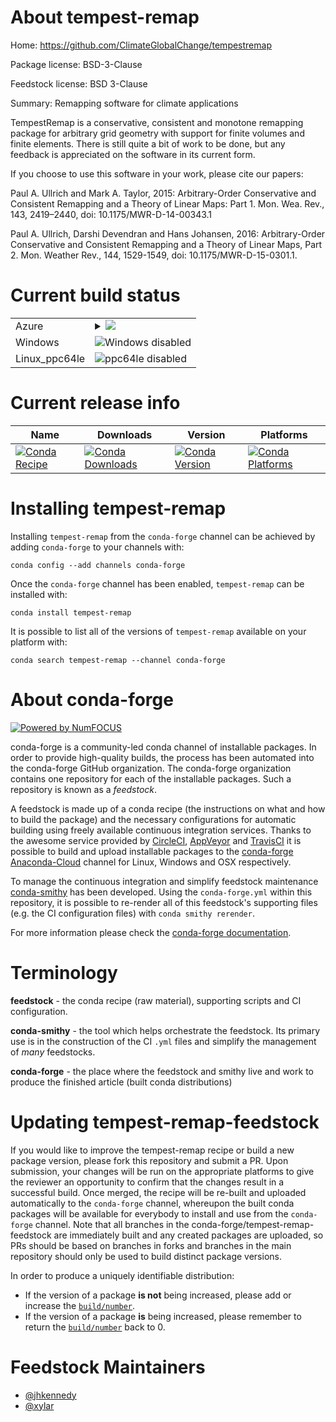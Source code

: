 About tempest-remap
===================

Home: https://github.com/ClimateGlobalChange/tempestremap

Package license: BSD-3-Clause

Feedstock license: BSD 3-Clause

Summary: Remapping software for climate applications

TempestRemap is a conservative, consistent and monotone remapping package
for arbitrary grid geometry with support for finite volumes and finite
elements. There is still quite a bit of work to be done, but any feedback is
appreciated on the software in its current form.

If you choose to use this software in your work, please cite our papers:

Paul A. Ullrich and Mark A. Taylor, 2015: Arbitrary-Order Conservative and
Consistent Remapping and a Theory of Linear Maps: Part 1. Mon. Wea. Rev.,
143, 2419–2440, doi: 10.1175/MWR-D-14-00343.1

Paul A. Ullrich, Darshi Devendran and Hans Johansen, 2016: Arbitrary-Order
Conservative and Consistent Remapping and a Theory of Linear Maps, Part 2.
Mon. Weather Rev., 144, 1529-1549, doi: 10.1175/MWR-D-15-0301.1.


Current build status
====================


<table>
    
  <tr>
    <td>Azure</td>
    <td>
      <details>
        <summary>
          <a href="https://dev.azure.com/conda-forge/feedstock-builds/_build/latest?definitionId=6527&branchName=master">
            <img src="https://dev.azure.com/conda-forge/feedstock-builds/_apis/build/status/tempest-remap-feedstock?branchName=master">
          </a>
        </summary>
        <table>
          <thead><tr><th>Variant</th><th>Status</th></tr></thead>
          <tbody><tr>
              <td>linux_mpimpich</td>
              <td>
                <a href="https://dev.azure.com/conda-forge/feedstock-builds/_build/latest?definitionId=6527&branchName=master">
                  <img src="https://dev.azure.com/conda-forge/feedstock-builds/_apis/build/status/tempest-remap-feedstock?branchName=master&jobName=linux&configuration=linux_mpimpich" alt="variant">
                </a>
              </td>
            </tr><tr>
              <td>linux_mpinompi</td>
              <td>
                <a href="https://dev.azure.com/conda-forge/feedstock-builds/_build/latest?definitionId=6527&branchName=master">
                  <img src="https://dev.azure.com/conda-forge/feedstock-builds/_apis/build/status/tempest-remap-feedstock?branchName=master&jobName=linux&configuration=linux_mpinompi" alt="variant">
                </a>
              </td>
            </tr><tr>
              <td>linux_mpiopenmpi</td>
              <td>
                <a href="https://dev.azure.com/conda-forge/feedstock-builds/_build/latest?definitionId=6527&branchName=master">
                  <img src="https://dev.azure.com/conda-forge/feedstock-builds/_apis/build/status/tempest-remap-feedstock?branchName=master&jobName=linux&configuration=linux_mpiopenmpi" alt="variant">
                </a>
              </td>
            </tr><tr>
              <td>osx_mpimpich</td>
              <td>
                <a href="https://dev.azure.com/conda-forge/feedstock-builds/_build/latest?definitionId=6527&branchName=master">
                  <img src="https://dev.azure.com/conda-forge/feedstock-builds/_apis/build/status/tempest-remap-feedstock?branchName=master&jobName=osx&configuration=osx_mpimpich" alt="variant">
                </a>
              </td>
            </tr><tr>
              <td>osx_mpinompi</td>
              <td>
                <a href="https://dev.azure.com/conda-forge/feedstock-builds/_build/latest?definitionId=6527&branchName=master">
                  <img src="https://dev.azure.com/conda-forge/feedstock-builds/_apis/build/status/tempest-remap-feedstock?branchName=master&jobName=osx&configuration=osx_mpinompi" alt="variant">
                </a>
              </td>
            </tr><tr>
              <td>osx_mpiopenmpi</td>
              <td>
                <a href="https://dev.azure.com/conda-forge/feedstock-builds/_build/latest?definitionId=6527&branchName=master">
                  <img src="https://dev.azure.com/conda-forge/feedstock-builds/_apis/build/status/tempest-remap-feedstock?branchName=master&jobName=osx&configuration=osx_mpiopenmpi" alt="variant">
                </a>
              </td>
            </tr>
          </tbody>
        </table>
      </details>
    </td>
  </tr>
  <tr>
    <td>Windows</td>
    <td>
      <img src="https://img.shields.io/badge/Windows-disabled-lightgrey.svg" alt="Windows disabled">
    </td>
  </tr>
  <tr>
    <td>Linux_ppc64le</td>
    <td>
      <img src="https://img.shields.io/badge/ppc64le-disabled-lightgrey.svg" alt="ppc64le disabled">
    </td>
  </tr>
</table>

Current release info
====================

| Name | Downloads | Version | Platforms |
| --- | --- | --- | --- |
| [![Conda Recipe](https://img.shields.io/badge/recipe-tempest--remap-green.svg)](https://anaconda.org/conda-forge/tempest-remap) | [![Conda Downloads](https://img.shields.io/conda/dn/conda-forge/tempest-remap.svg)](https://anaconda.org/conda-forge/tempest-remap) | [![Conda Version](https://img.shields.io/conda/vn/conda-forge/tempest-remap.svg)](https://anaconda.org/conda-forge/tempest-remap) | [![Conda Platforms](https://img.shields.io/conda/pn/conda-forge/tempest-remap.svg)](https://anaconda.org/conda-forge/tempest-remap) |

Installing tempest-remap
========================

Installing `tempest-remap` from the `conda-forge` channel can be achieved by adding `conda-forge` to your channels with:

```
conda config --add channels conda-forge
```

Once the `conda-forge` channel has been enabled, `tempest-remap` can be installed with:

```
conda install tempest-remap
```

It is possible to list all of the versions of `tempest-remap` available on your platform with:

```
conda search tempest-remap --channel conda-forge
```


About conda-forge
=================

[![Powered by NumFOCUS](https://img.shields.io/badge/powered%20by-NumFOCUS-orange.svg?style=flat&colorA=E1523D&colorB=007D8A)](http://numfocus.org)

conda-forge is a community-led conda channel of installable packages.
In order to provide high-quality builds, the process has been automated into the
conda-forge GitHub organization. The conda-forge organization contains one repository
for each of the installable packages. Such a repository is known as a *feedstock*.

A feedstock is made up of a conda recipe (the instructions on what and how to build
the package) and the necessary configurations for automatic building using freely
available continuous integration services. Thanks to the awesome service provided by
[CircleCI](https://circleci.com/), [AppVeyor](https://www.appveyor.com/)
and [TravisCI](https://travis-ci.org/) it is possible to build and upload installable
packages to the [conda-forge](https://anaconda.org/conda-forge)
[Anaconda-Cloud](https://anaconda.org/) channel for Linux, Windows and OSX respectively.

To manage the continuous integration and simplify feedstock maintenance
[conda-smithy](https://github.com/conda-forge/conda-smithy) has been developed.
Using the ``conda-forge.yml`` within this repository, it is possible to re-render all of
this feedstock's supporting files (e.g. the CI configuration files) with ``conda smithy rerender``.

For more information please check the [conda-forge documentation](https://conda-forge.org/docs/).

Terminology
===========

**feedstock** - the conda recipe (raw material), supporting scripts and CI configuration.

**conda-smithy** - the tool which helps orchestrate the feedstock.
                   Its primary use is in the construction of the CI ``.yml`` files
                   and simplify the management of *many* feedstocks.

**conda-forge** - the place where the feedstock and smithy live and work to
                  produce the finished article (built conda distributions)


Updating tempest-remap-feedstock
================================

If you would like to improve the tempest-remap recipe or build a new
package version, please fork this repository and submit a PR. Upon submission,
your changes will be run on the appropriate platforms to give the reviewer an
opportunity to confirm that the changes result in a successful build. Once
merged, the recipe will be re-built and uploaded automatically to the
`conda-forge` channel, whereupon the built conda packages will be available for
everybody to install and use from the `conda-forge` channel.
Note that all branches in the conda-forge/tempest-remap-feedstock are
immediately built and any created packages are uploaded, so PRs should be based
on branches in forks and branches in the main repository should only be used to
build distinct package versions.

In order to produce a uniquely identifiable distribution:
 * If the version of a package **is not** being increased, please add or increase
   the [``build/number``](https://conda.io/docs/user-guide/tasks/build-packages/define-metadata.html#build-number-and-string).
 * If the version of a package **is** being increased, please remember to return
   the [``build/number``](https://conda.io/docs/user-guide/tasks/build-packages/define-metadata.html#build-number-and-string)
   back to 0.

Feedstock Maintainers
=====================

* [@jhkennedy](https://github.com/jhkennedy/)
* [@xylar](https://github.com/xylar/)

